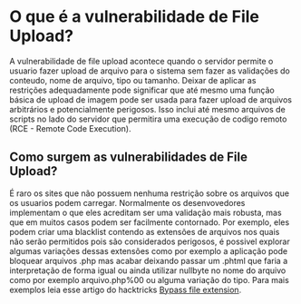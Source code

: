 <h1>O que é a vulnerabilidade de File Upload?</h1>

A vulnerabilidade de file upload acontece quando o servidor permite o usuario fazer upload de arquivo para o sistema sem fazer as validações do 
conteudo, nome de arquivo, tipo ou tamanho. Deixar de aplicar as restrições adequadamente pode significar que até mesmo uma função básica de 
upload de imagem pode ser usada para fazer upload de arquivos arbitrários e potencialmente perigosos. Isso inclui até mesmo arquivos de scripts
no lado do servidor que permitira uma execução de codigo remoto (RCE - Remote Code Execution).

<h2>Como surgem as vulnerabilidades de File Upload?</h2>

É raro os sites que não possuem nenhuma restrição sobre os arquivos que os usuarios podem carregar. Normalmente os desenvovedores implementam o que eles
acreditam ser uma validação mais robusta, mas que em muitos casos podem ser facilmente contornado.
Por exemplo, eles podem criar uma blacklist contendo as extensões de arquivos nos quais não serão permitidos pois são considerados perigosos, é possivel explorar algumas variações dessas extensões como por exemplo a aplicação pode bloquear arquivos .php mas acabar deixando passar um .phtml que faria a interpretação de forma igual ou ainda utilizar nullbyte no nome do arquivo como por exemplo arquivo.php%00 ou alguma variação do tipo. Para mais exemplos leia esse artigo do hacktricks <a href='https://book.hacktricks.xyz/pentesting-web/file-upload#bypass-file-extensions-checks' target='_blank'>Bypass file extension</a>.
